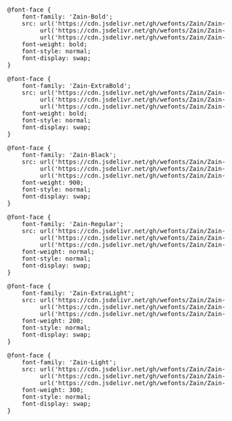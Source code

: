 <pre>
@font-face {
    font-family: 'Zain-Bold';
    src: url('https://cdn.jsdelivr.net/gh/wefonts/Zain/Zain-Bold.woff2') format('woff2'),
         url('https://cdn.jsdelivr.net/gh/wefonts/Zain/Zain-Bold.woff') format('woff'),
         url('https://cdn.jsdelivr.net/gh/wefonts/Zain/Zain-Bold.ttf') format('truetype');
    font-weight: bold;
    font-style: normal;
    font-display: swap;
}

@font-face {
    font-family: 'Zain-ExtraBold';
    src: url('https://cdn.jsdelivr.net/gh/wefonts/Zain/Zain-ExtraBold.woff2') format('woff2'),
         url('https://cdn.jsdelivr.net/gh/wefonts/Zain/Zain-ExtraBold.woff') format('woff'),
         url('https://cdn.jsdelivr.net/gh/wefonts/Zain/Zain-ExtraBold.ttf') format('truetype');
    font-weight: bold;
    font-style: normal;
    font-display: swap;
}

@font-face {
    font-family: 'Zain-Black';
    src: url('https://cdn.jsdelivr.net/gh/wefonts/Zain/Zain-Black.woff2') format('woff2'),
         url('https://cdn.jsdelivr.net/gh/wefonts/Zain/Zain-Black.woff') format('woff'),
         url('https://cdn.jsdelivr.net/gh/wefonts/Zain/Zain-Black.ttf') format('truetype');
    font-weight: 900;
    font-style: normal;
    font-display: swap;
}

@font-face {
    font-family: 'Zain-Regular';
    src: url('https://cdn.jsdelivr.net/gh/wefonts/Zain/Zain-Regular.woff2') format('woff2'),
         url('https://cdn.jsdelivr.net/gh/wefonts/Zain/Zain-Regular.woff') format('woff'),
         url('https://cdn.jsdelivr.net/gh/wefonts/Zain/Zain-Regular.ttf') format('truetype');
    font-weight: normal;
    font-style: normal;
    font-display: swap;
}

@font-face {
    font-family: 'Zain-ExtraLight';
    src: url('https://cdn.jsdelivr.net/gh/wefonts/Zain/Zain-ExtraLight.woff2') format('woff2'),
         url('https://cdn.jsdelivr.net/gh/wefonts/Zain/Zain-ExtraLight.woff') format('woff'),
         url('https://cdn.jsdelivr.net/gh/wefonts/Zain/Zain-ExtraLight.ttf') format('truetype');
    font-weight: 200;
    font-style: normal;
    font-display: swap;
}

@font-face {
    font-family: 'Zain-Light';
    src: url('https://cdn.jsdelivr.net/gh/wefonts/Zain/Zain-Light.woff2') format('woff2'),
         url('https://cdn.jsdelivr.net/gh/wefonts/Zain/Zain-Light.woff') format('woff'),
         url('https://cdn.jsdelivr.net/gh/wefonts/Zain/Zain-Light.ttf') format('truetype');
    font-weight: 300;
    font-style: normal;
    font-display: swap;
}

  
</pre>
